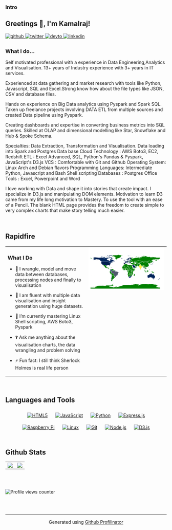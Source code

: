 

### Intro  
## Greetings 👋, I'm Kamalraj!  
  

<a href="https://github.com/kamalabot" target="_blank">
<img src=https://img.shields.io/badge/github-%2324292e.svg?&style=for-the-badge&logo=github&logoColor=white alt=github style="margin-bottom: 5px;" />
</a>
<a href="https://twitter.com/KQrios" target="_blank">
<img src=https://img.shields.io/badge/twitter-%2300acee.svg?&style=for-the-badge&logo=twitter&logoColor=white alt=twitter style="margin-bottom: 5px;" />
</a>
<a href="https://dev.to/kamalabot" target="_blank">
<img src=https://img.shields.io/badge/dev.to-%2308090A.svg?&style=for-the-badge&logo=dev.to&logoColor=white alt=devto style="margin-bottom: 5px;" />
</a>
<a href="https://linkedin.com/in/kamalraj-m-m-75b295150" target="_blank">
<img src=https://img.shields.io/badge/linkedin-%231E77B5.svg?&style=for-the-badge&logo=linkedin&logoColor=white alt=linkedin style="margin-bottom: 5px;" />
</a>  
  



### What I do...  

Self motivated professional with a experience in Data Engineering,Analytics and Visualisation. 13+ years of Industry experience with 3+ years in IT services.  

Experienced at data gathering and market research with tools like Python, Javascript, SQL and Excel.Strong know how about the file types like JSON, CSV and database files. 

Hands on experience on Big Data analytics using Pyspark and Spark SQL. Taken up freelance projects involving DATA ETL from multiple sources and created Data pipeline using Pyspark. 

Creating dashboards and expertise in converting business metrics into SQL queries. Skilled at OLAP and dimensional modelling like Star,  Snowflake and Hub & Spoke Schema. 

Specialties: Data Extraction, Transformation and Visualisation. Data loading into Spark and Postgres Data base
Cloud Technology : AWS Boto3, EC2, Redshift
ETL : Excel Advanced, SQL, Python's Pandas & Pyspark, JavaScript's D3.js
VCS : Comfortable with Git and Github 
Operating System: Linux Arch and Debian flavors
Programming Languages: Intermediate Python, Javascript and Bash Shell scripting
Databases : Postgres
Office Tools : Excel, Powerpoint and Word

I love working with Data and shape it into stories that create impact. I specialize in D3.js and manipulating DOM elements. Motivation to learn D3 came from my life long motivation to Mastery. To use the tool with an ease of a Pencil. The blank HTML page provides the freedom to create simple to very complex charts that make story telling much easier.  
  
<br/>  


## Rapidfire  
<table><tr><td valign="top" width="50%">



### What I Do  
- 🔭 I wrangle, model and move data between databases, processing nodes and finally to visualisation
  

- 🔭 I am fluent with multiple data visualisation and insight generation using huge datasets. 
  

- 🌱 I’m currently mastering Linux Shell scripting, AWS Boto3, Pyspark 
  

- ❓ Ask me anything about the visualisation charts, the data wrangling and problem solving  
  

- ⚡ Fun fact: I still think Sherlock Holmes is real life person  


</td><td valign="top" width="50%">

<div align="center">
<img src="geoWorld.png" align="center" style="width: 100%" />
</div>  


</td></tr></table>  

<br/>  


## Languages and Tools  
<div align="center">  
<a href="https://en.wikipedia.org/wiki/HTML5" target="_blank"><img style="margin: 10px" src="https://profilinator.rishav.dev/skills-assets/html5-original-wordmark.svg" alt="HTML5" height="25" /></a>  
<a href="https://www.javascript.com/" target="_blank"><img style="margin: 10px" src="https://profilinator.rishav.dev/skills-assets/javascript-original.svg" alt="JavaScript" height="25" /></a>  
<a href="https://www.python.org/" target="_blank"><img style="margin: 10px" src="https://profilinator.rishav.dev/skills-assets/python-original.svg" alt="Python" height="25" /></a>  
<a href="https://expressjs.com/" target="_blank"><img style="margin: 10px" src="https://profilinator.rishav.dev/skills-assets/express-original-wordmark.svg" alt="Express.js" height="25" /></a>  
<a href="https://www.raspberrypi.org/" target="_blank"><img style="margin: 10px" src="https://profilinator.rishav.dev/skills-assets/raspberrypi.png" alt="Raspberry Pi" height="25" /></a>  
<a href="https://www.linux.org/" target="_blank"><img style="margin: 10px" src="https://profilinator.rishav.dev/skills-assets/linux-original.svg" alt="Linux" height="25" /></a>  
<a href="https://github.com/" target="_blank"><img style="margin: 10px" src="https://profilinator.rishav.dev/skills-assets/git-scm-icon.svg" alt="Git" height="25" /></a>  
<a href="https://nodejs.org/" target="_blank"><img style="margin: 10px" src="https://profilinator.rishav.dev/skills-assets/nodejs-original-wordmark.svg" alt="Node.js" height="25" /></a>  
<a href="https://d3js.org/" target="_blank"><img style="margin: 10px" src="https://profilinator.rishav.dev/skills-assets/d3js-original.svg" alt="D3.js" height="25" /></a>  
</div>  

<br/>  


## Github Stats  
<table><tr><td valign="top" width="50%">

<img src="https://github-readme-stats.vercel.app/api?username=kamalabot&show_icons=true&count_private=true&hide_border=true" align="left" />

</td><td valign="top" width="50%">

<img src="https://github-readme-stats.vercel.app/api/top-langs/?username=kamalabot&hide_border=true&layout=compact" align="left" style="width: 100%" />

</td></tr></table>  

<br/>  

  

<br/>  

![Profile views counter](https://komarev.com/ghpvc/?username=kamalabot&&style=flat-square)  
  

<br/>  


<br />

----
<div align="center">Generated using <a href="https://profilinator.rishav.dev/" target="_blank">Github Profilinator</a></div>
